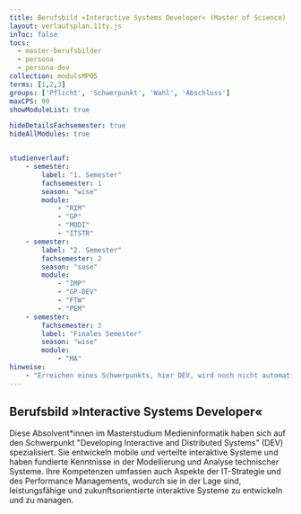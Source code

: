 ```yaml
---
title: Berufsbild »Interactive Systems Developer« (Master of Science)
layout: verlaufsplan.11ty.js
inToc: false
tocs:
  - master-berufsbilder
  - persona
  - persona-dev
collection: modulsMPO5
terms: [1,2,3]
groups: ['Pflicht', 'Schwerpunkt', 'Wahl', 'Abschluss']
maxCPS: 90
showModuleList: true

hideDetailsFachsemester: true
hideAllModules: true


studienverlauf:
    - semester:
        label: "1. Semester"
        fachsemester: 1
        season: "wise"
        module: 
            - "RIM"
            - "GP"
            - "MODI" 
            - "ITSTR"
    - semester:
        label: "2. Semester"
        fachsemester: 2
        season: "sose"
        module: 
            - "IMP"
            - "GP-DEV" 
            - "FTW"
            - "PEM"
    - semester:
        fachsemester: 3
        label: "Finales Semester"
        season: "wise"
        module: 
            - "MA"
hinweise:
    - "Erreichen eines Schwerpunkts, hier DEV, wird noch nicht automatisch geprüft"
---
```



## Berufsbild »Interactive Systems Developer«

Diese Absolvent\*innen im Masterstudium Medieninformatik haben sich auf den Schwerpunkt "Developing Interactive and Distributed Systems" (DEV) spezialisiert. Sie entwickeln mobile und verteilte interaktive Systeme und haben fundierte Kenntnisse in der Modellierung und Analyse technischer Systeme. Ihre Kompetenzen umfassen auch Aspekte der IT-Strategie und des Performance Managements, wodurch sie in der Lage sind, leistungsfähige und zukunftsorientierte interaktive Systeme zu entwickeln und zu managen.

